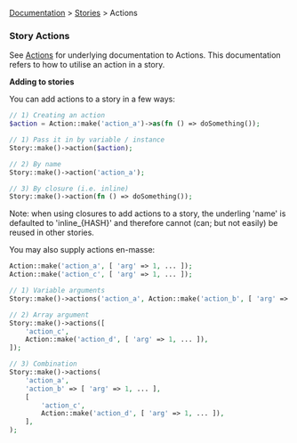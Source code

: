 [Documentation](/docs/documentation.md) > [Stories](/docs/stories.md) > Actions

### Story Actions

See [Actions](/docs/actions.md) for underlying documentation to Actions. This documentation refers to how to utilise an action in a story.

**Adding to stories**

You can add actions to a story in a few ways:

```php
// 1) Creating an action
$action = Action::make('action_a')->as(fn () => doSomething());

// 1) Pass it in by variable / instance
Story::make()->action($action);

// 2) By name
Story::make()->action('action_a');

// 3) By closure (i.e. inline)
Story::make()->action(fn () => doSomething());
```

Note: when using closures to add actions to a story, the underling 'name' is defaulted to 'inline_{HASH}' and therefore cannot (can; but not easily) be reused in other stories.

You may also supply actions en-masse:

```php
Action::make('action_a', [ 'arg' => 1, ... ]);
Action::make('action_c', [ 'arg' => 1, ... ]);

// 1) Variable arguments
Story::make()->actions('action_a', Action::make('action_b', [ 'arg' => 1, ... ]));

// 2) Array argument
Story::make()->actions([
    'action_c',
    Action::make('action_d', [ 'arg' => 1, ... ]),
]);

// 3) Combination
Story::make()->actions(
    'action_a',
    'action_b' => [ 'arg' => 1, ... ],
    [
        'action_c',
        Action::make('action_d', [ 'arg' => 1, ... ]),
    ],
);
```